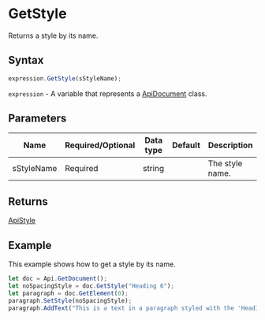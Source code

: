 # GetStyle

Returns a style by its name.

## Syntax

```javascript
expression.GetStyle(sStyleName);
```

`expression` - A variable that represents a [ApiDocument](../ApiDocument.md) class.

## Parameters

| **Name** | **Required/Optional** | **Data type** | **Default** | **Description** |
| ------------- | ------------- | ------------- | ------------- | ------------- |
| sStyleName | Required | string |  | The style name. |

## Returns

[ApiStyle](../../ApiStyle/ApiStyle.md)

## Example

This example shows how to get a style by its name.

```javascript editor-
let doc = Api.GetDocument();
let noSpacingStyle = doc.GetStyle("Heading 6");
let paragraph = doc.GetElement(0);
paragraph.SetStyle(noSpacingStyle);
paragraph.AddText("This is a text in a paragraph styled with the 'Heading 6' style.");
```
